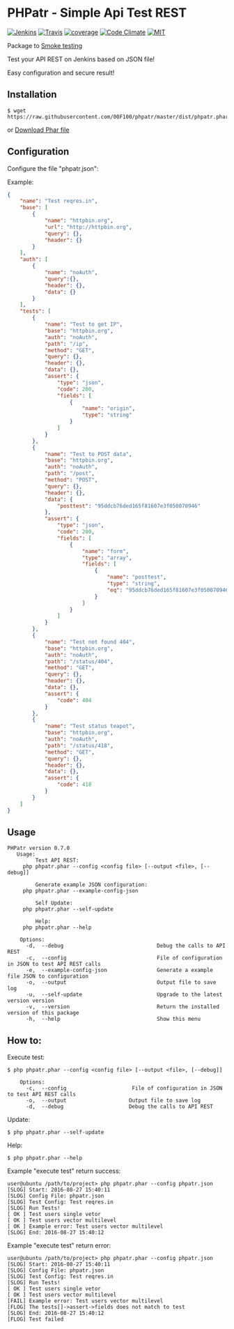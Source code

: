
PHPatr - Simple Api Test REST
========================================

[![Jenkins](https://img.shields.io/badge/build%20Jenkins-passing-brightgreen.svg)](https://codeclimate.com/github/00F100/phpatr) [![Travis](https://img.shields.io/travis/00F100/phpatr.svg?maxAge=2592000)]() [![coverage](https://img.shields.io/codecov/c/github/00F100/phpatr.svg)](https://codecov.io/gh/00F100/phpatr) [![Code Climate](https://img.shields.io/codeclimate/github/00F100/phpatr.svg)](https://codeclimate.com/github/00F100/phpatr) [![MIT](https://img.shields.io/dub/l/vibe-d.svg?maxAge=2592000)](https://codeclimate.com/github/00F100/phpatr) 

Package to [Smoke testing](https://en.wikipedia.org/wiki/Smoke_testing_(software))

Test your API REST on Jenkins based on JSON file!

Easy configuration and secure result!

Installation
--------------------

```
$ wget https://raw.githubusercontent.com/00F100/phpatr/master/dist/phpatr.phar
```
or
[Download Phar file](https://raw.githubusercontent.com/00F100/phpatr/master/dist/phpatr.phar)

Configuration
--------------------

Configure the file "phpatr.json":

Example:

```json
{
    "name": "Test reqres.in",
    "base": [
        {
            "name": "httpbin.org",
            "url": "http://httpbin.org",
            "query": {},
            "header": {}
        }
    ],
    "auth": [
        {
            "name": "noAuth",
            "query":{},
            "header": {},
            "data": {}
        }
    ],
    "tests": [
        {
            "name": "Test to get IP",
            "base": "httpbin.org",
            "auth": "noAuth",
            "path": "/ip",
            "method": "GET",
            "query": {},
            "header": {},
            "data": {},
            "assert": {
                "type": "json",
                "code": 200,
                "fields": [
                    {
                        "name": "origin",
                        "type": "string"
                    }
                ]
            }
        },
        {
            "name": "Test to POST data",
            "base": "httpbin.org",
            "auth": "noAuth",
            "path": "/post",
            "method": "POST",
            "query": {},
            "header": {},
            "data": {
                "posttest": "95ddcb76ded165f81607e3f050070946"
            },
            "assert": {
                "type": "json",
                "code": 200,
                "fields": [
                    {
                        "name": "form",
                        "type": "array",
                        "fields": [
                            {
                                "name": "posttest",
                                "type": "string",
                                "eq": "95ddcb76ded165f81607e3f050070946"
                            }
                        ]
                    }
                ]
            }
        },
        {
            "name": "Test not found 404",
            "base": "httpbin.org",
            "auth": "noAuth",
            "path": "/status/404",
            "method": "GET",
            "query": {},
            "header": {},
            "data": {},
            "assert": {
                "code": 404
            }
        },
        {
            "name": "Test status teapot",
            "base": "httpbin.org",
            "auth": "noAuth",
            "path": "/status/418",
            "method": "GET",
            "query": {},
            "header": {},
            "data": {},
            "assert": {
                "code": 418
            }
        }
    ]
}
```

Usage
--------------------

```
PHPatr version 0.7.0
   Usage:
         Test API REST: 
	 php phpatr.phar --config <config file> [--output <file>, [--debug]]  

         Generate example JSON configuration: 
	 php phpatr.phar --example-config-json  

         Self Update: 
	 php phpatr.phar --self-update  

         Help: 
	 php phpatr.phar --help  

	Options:
	  -d,  --debug                    			Debug the calls to API REST  
	  -c,  --config                     		File of configuration in JSON to test API REST calls  
	  -e,  --example-config-json         		Generate a example file JSON to configuration  
	  -o,  --output                     		Output file to save log  
	  -u,  --self-update                		Upgrade to the latest version version  
	  -v,  --version                    		Return the installed version of this package  
	  -h,  --help                      			Show this menu  
```

How to:
--------------------

Execute test:

```
$ php phpatr.phar --config <config file> [--output <file>, [--debug]]

	Options:
	  -c,  --config                     File of configuration in JSON to test API REST calls  
	  -o,  --output                    Output file to save log
	  -d,  --debug                     Debug the calls to API REST   
```

Update:

```
$ php phpatr.phar --self-update
```

Help:

```
$ php phpatr.phar --help
```

Example "execute test" return success:

```
user@ubuntu /path/to/project> php phpatr.phar --config phpatr.json
[SLOG] Start: 2016-08-27 15:40:11 
[SLOG] Config File: phpatr.json 
[SLOG] Test Config: Test reqres.in 
[SLOG] Run Tests! 
[ OK ] Test users single vetor 
[ OK ] Test users vector multilevel 
[ OK ] Example error: Test users vector multilevel 
[SLOG] End: 2016-08-27 15:40:12 

```

Example "execute test" return error:

```
user@ubuntu /path/to/project> php phpatr.phar --config phpatr.json
[SLOG] Start: 2016-08-27 15:40:11 
[SLOG] Config File: phpatr.json 
[SLOG] Test Config: Test reqres.in 
[SLOG] Run Tests! 
[ OK ] Test users single vetor 
[ OK ] Test users vector multilevel 
[FAIL] Example error: Test users vector multilevel 
[FLOG] The tests[]->assert->fields does not match to test 
[SLOG] End: 2016-08-27 15:40:12 
[FLOG] Test failed
```
